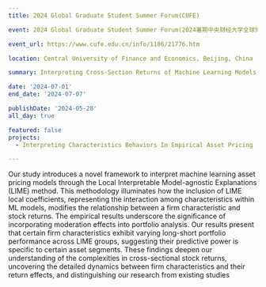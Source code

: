 ```yaml
---
title: 2024 Global Graduate Student Summer Forum(CUFE)

event: 2024 Global Graduate Student Summer Forum(2024暑期中央财经大学全球博士生论坛)

event_url: https://www.cufe.edu.cn/info/1186/21776.htm

location: Central University of Finance and Economics, Beijing, China

summary: Interpreting Cross-Section Returns of Machine Learning Models Firm Characteristics and Moderation Effect through LIME

date: '2024-07-01'
end_date: '2024-07-07'

publishDate: '2024-05-28'
all_day: true

featured: false
projects:
  - Interpreting Characteristics Behaviors In Empirical Asset Pricing

---
```

Our study introduces a novel framework to interpret machine learning asset pricing models through the Local Interpretable Model-agnostic Explanations (LIME) method. This methodology illuminates how the inclusion of LIME local coefficients, representing the interaction among characteristics within ML models, modifies the relationship between a firm characteristic and stock returns. The empirical results underscore the significance of incorporating moderation effects into portfolio analysis. Our results present that certain firm characteristics exhibit varying long-short portfolio performance across LIME groups, suggesting their predictive power is specific to certain asset segments. These findings deepen our understanding of the complexities in cross-sectional stock returns, uncovering the detailed dynamics between firm characteristics and their return effects, and distinguishing our research from existing studies